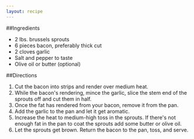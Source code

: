 ```yaml
---
layout: recipe
---
```


##Ingredients

- 2 lbs. brussels sprouts
- 6 pieces bacon, preferably thick cut
- 2 cloves garlic
- Salt and pepper to taste
- Olive oil or butter (optional)


##Directions

1. Cut the bacon into strips and render over medium heat.
2. While the bacon's rendering, mince the garlic, slice the stem end of the sprouts off and cut them in half.
3. Once the fat has rendered from your bacon, remove it from the pan.
4. Add the garlic to the pan and let it get aromatic.
5. Increase the heat to medium-high toss in the sprouts. If there's not enough fat in the pan to coat the sprouts add some butter or olive oil.
6. Let the sprouts get brown. Return the bacon to the pan, toss, and serve.